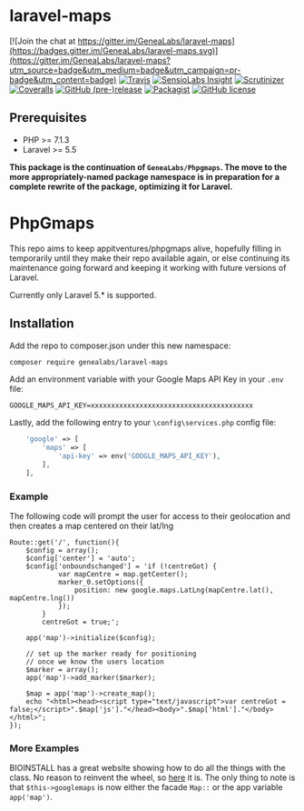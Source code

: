 # laravel-maps

[![Join the chat at https://gitter.im/GeneaLabs/laravel-maps](https://badges.gitter.im/GeneaLabs/laravel-maps.svg)](https://gitter.im/GeneaLabs/laravel-maps?utm_source=badge&utm_medium=badge&utm_campaign=pr-badge&utm_content=badge)
[![Travis](https://img.shields.io/travis/GeneaLabs/laravel-maps.svg)](https://travis-ci.org/GeneaLabs/laravel-maps)
[![SensioLabs Insight](https://img.shields.io/sensiolabs/i/7bf1ff51-919b-4d33-9673-8eb2d6b6348e.svg)](https://insight.sensiolabs.com/projects/7bf1ff51-919b-4d33-9673-8eb2d6b6348e)
[![Scrutinizer](https://img.shields.io/scrutinizer/g/GeneaLabs/laravel-maps.svg)](https://scrutinizer-ci.com/g/GeneaLabs/laravel-maps)
[![Coveralls](https://img.shields.io/coveralls/GeneaLabs/laravel-maps.svg)](https://coveralls.io/github/GeneaLabs/laravel-maps)
[![GitHub (pre-)release](https://img.shields.io/github/release/GeneaLabs/laravel-maps/all.svg)](https://github.com/GeneaLabs/laravel-maps)
[![Packagist](https://img.shields.io/packagist/dt/GeneaLabs/laravel-maps.svg)](https://packagist.org/packages/genealabs/laravel-maps)
[![GitHub license](https://img.shields.io/badge/license-MIT-blue.svg)](https://raw.githubusercontent.com/GeneaLabs/laravel-maps/master/LICENSE)

## Prerequisites
- PHP >= 7.1.3
- Laravel >= 5.5

**This package is the continuation of `GeneaLabs/Phpgmaps`. The move to the more appropriately-named package namespace is in preparation for a complete rewrite of the package, optimizing it for Laravel.**

# PhpGmaps
This repo aims to keep appitventures/phpgmaps alive, hopefully filling in temporarily until they make their repo
available again, or else continuing its maintenance going forward and keeping it working with future versions of
Laravel.

Currently only Laravel 5.* is supported.

## Installation
Add the repo to composer.json under this new namespace:
```sh
composer require genealabs/laravel-maps
```

Add an environment variable with your Google Maps API Key in your `.env` file:
```
GOOGLE_MAPS_API_KEY=xxxxxxxxxxxxxxxxxxxxxxxxxxxxxxxxxxxxxxxx
```

Lastly, add the following entry to your `\config\services.php` config file:
```php
    'google' => [
        'maps' => [
            'api-key' => env('GOOGLE_MAPS_API_KEY'),
        ],
    ],
```

### Example
The following code will prompt the user for access to their geolocation and then creates a map centered on their lat/lng

    Route::get('/', function(){
        $config = array();
        $config['center'] = 'auto';
        $config['onboundschanged'] = 'if (!centreGot) {
                var mapCentre = map.getCenter();
                marker_0.setOptions({
                    position: new google.maps.LatLng(mapCentre.lat(), mapCentre.lng())
                });
            }
            centreGot = true;';

        app('map')->initialize($config);

        // set up the marker ready for positioning
        // once we know the users location
        $marker = array();
        app('map')->add_marker($marker);

        $map = app('map')->create_map();
        echo "<html><head><script type="text/javascript">var centreGot = false;</script>".$map['js']."</head><body>".$map['html']."</body></html>";
    });

### More Examples
BIOINSTALL has a great website showing how to do all the things with the class. No reason to reinvent the wheel, so [here](http://biostall.com/demos/google-maps-v3-api-codeigniter-library/) it is. The only thing to note is that `$this->googlemaps` is now either the facade `Map::` or the app variable `app('map')`.
